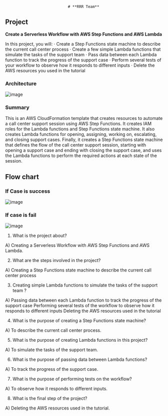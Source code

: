                                 # **RRR Team** 
  ## Project
**Create a Serverless Workflow with AWS Step Functions and AWS Lambda**
 
In this project, you will:
·      Create a Step Functions state machine to describe the current call center process
·      Create a few simple Lambda functions that simulate the tasks of the support team
·      Pass data between each Lambda function to track the progress of the support case
·      Perform several tests of your workflow to observe how it responds to different inputs
·  	Delete the AWS resources you used in the tutorial
### Architecture
![image](https://user-images.githubusercontent.com/131652504/235493755-90dfa55b-bef4-43d2-9370-78a50afa2707.png)
### Summary
This is an AWS CloudFormation template that creates resources to automate a call center support session using AWS Step Functions. 
It creates IAM roles for the Lambda functions and Step Functions state machine. 
It also creates Lambda functions for opening, assigning, working on, escalating, and closing support cases. 
Finally, it creates a Step Functions state machine that defines the flow of the call center support session, starting with opening a support case and ending with closing the support case, and uses the Lambda functions to perform the required actions at each state of the session.
## Flow chart

### If Case is success                                   
![image](https://user-images.githubusercontent.com/131652504/235494087-4ebc3703-18e7-499b-afaf-8c8d25cb0a42.png)

### If case is fail
![image](https://user-images.githubusercontent.com/131652504/235494206-21108e71-ec3a-48c5-91b7-1fd7e1b553b6.png)

1)	What is the project about?

A)	Creating a Serverless Workflow with AWS Step Functions and AWS Lambda.

2)	What are the steps involved in the project?

A)	Creating a Step Functions state machine to describe the current call center process

3)	 Creating simple Lambda functions to simulate the tasks of the support team ?

A)	Passing data between each Lambda function to track the progress of the support case
              Performing several tests of the workflow to observe how it responds to different inputs
               Deleting the AWS resources used in the tutorial
               
4)	What is the purpose of creating a Step Functions state machine?

A)	To describe the current call center process.

5)	What is the purpose of creating Lambda functions in this project?

A)  To simulate the tasks of the support team.

6) What is the purpose of passing data between Lambda functions?

A) To track the progress of the support case.

7) What is the purpose of performing tests on the workflow?

A) To observe how it responds to different inputs.

8) What is the final step of the project?

A) Deleting the AWS resources used in the tutorial.

